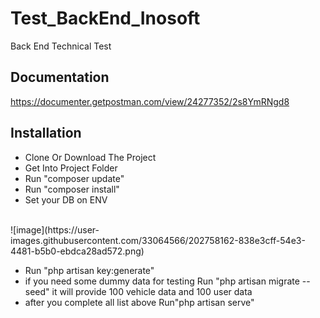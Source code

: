 # Test_BackEnd_Inosoft

Back End Technical Test

## Documentation
https://documenter.getpostman.com/view/24277352/2s8YmRNgd8

## Installation
* Clone Or Download The Project
* Get Into Project Folder
* Run "composer update"
* Run "composer install"
* Set your DB on ENV
</br>
![image](https://user-images.githubusercontent.com/33064566/202758162-838e3cff-54e3-4481-b5b0-ebdca28ad572.png)


* Run "php artisan key:generate"
* if you need some dummy data for testing Run "php artisan migrate --seed" it will provide 100 vehicle data and 100 user data
* after you complete all list above Run"php artisan serve" 
